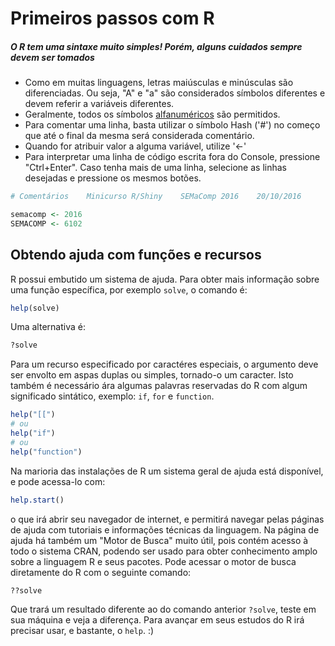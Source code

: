 # Primeiros passos com R

##### O R tem uma sintaxe muito simples! Porém, alguns cuidados sempre devem ser tomados

* Como em muitas linguagens, letras maiúsculas e minúsculas são diferenciadas. Ou seja, "A" e "a" são considerados símbolos diferentes e devem referir a variáveis diferentes.
* Geralmente, todos os símbolos [alfanuméricos](https://pt.wikipedia.org/wiki/Alfanum%C3%A9rico) são permitidos.
* Para comentar uma linha, basta utilizar o símbolo Hash ('#') no começo que até o final da mesma será considerada comentário.
* Quando for atribuir valor a alguma variável, utilize '<-'
* Para interpretar uma linha de código escrita fora do Console, pressione "Ctrl+Enter". Caso tenha mais de uma linha, selecione as linhas desejadas e pressione os mesmos botões.


```r
# Comentários    Minicurso R/Shiny    SEMaComp 2016    20/10/2016

semacomp <- 2016
SEMACOMP <- 6102
```

## Obtendo ajuda com funções e recursos



R possui embutido um sistema de ajuda. Para obter mais informação sobre uma função específica, por exemplo `solve`, o comando é:

```r
help(solve)
```

Uma alternativa é:

```r
?solve
```

Para um recurso especificado por caractéres especiais, o argumento deve ser envolto em aspas duplas ou simples, tornado-o um caracter. Isto também é necessário ára algumas palavras reservadas do R com algum significado sintático, exemplo: `if`, `for` e `function`.

```r
help("[[")
# ou
help("if")
# ou 
help("function")
```

Na marioria das instalações de R um sistema geral de ajuda está disponível, e pode acessa-lo com:

```r
help.start()
```

o que irá abrir seu navegador de internet, e permitirá navegar pelas páginas de ajuda com tutoriais e informações técnicas da linguagem. Na página de ajuda há também um "Motor de Busca" muito útil, pois contém acesso à todo o sistema CRAN, podendo ser usado para obter conhecimento amplo sobre a linguagem R e seus pacotes. Pode acessar o motor de busca diretamente do R com o seguinte comando:

```r
??solve
```

Que trará um resultado diferente ao do comando anterior `?solve`, teste em sua máquina e veja a diferença. Para avançar em seus estudos do R irá precisar usar, e bastante, o `help`. :)